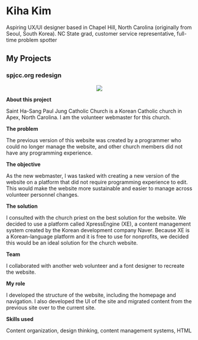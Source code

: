 # Kiha Kim

Aspiring UX/UI designer based in Chapel Hill, North Carolina (originally from Seoul, South Korea).
NC State grad, customer service representative, full-time problem spotter

## My Projects

### spjcc.org redesign

<p align="center">
  <img src="http://www.spjcc.org/xe/">
</p>

**About this project**

Saint Ha-Sang Paul Jung Catholic Church is a Korean Catholic church in Apex, North Carolina. I am the volunteer webmaster for this church.

**The problem**

The previous version of this website was created by a programmer who could no longer manage the website, and other church members did not have any programming experience. 

**The objective**

As the new webmaster, I was tasked with creating a new version of the website on a platform that did not require programming experience to edit. This would make the website more sustainable and easier to manage across volunteer personnel changes.

**The solution**

I consulted with the church priest on the best solution for the website. We decided to use a platform called XpressEngine (XE), a content management system created by the Korean development company Naver. Because XE is a Korean-language platform and it is free to use for nonprofits, we decided this would be an ideal solution for the church website.

**Team**

I collaborated with another web volunteer and a font designer to recreate the website.

**My role**

I developed the structure of the website, including the homepage and navigation. I also developed the UI of the site and migrated content from the previous site over to the current site.

**Skills used**

Content organization, design thinking, content management systems, HTML
